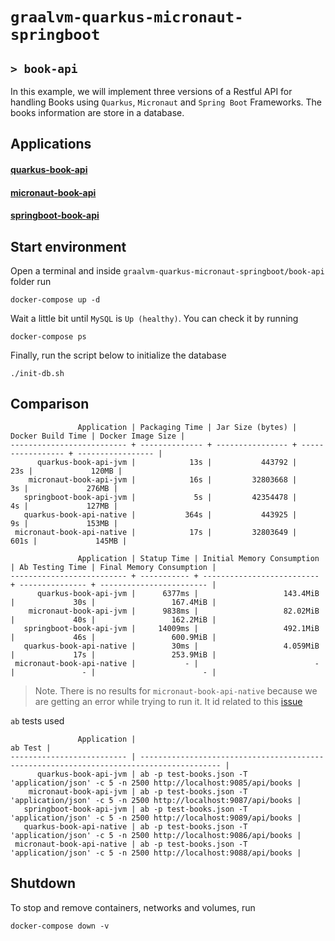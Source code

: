 # `graalvm-quarkus-micronaut-springboot`
## `> book-api`

In this example, we will implement three versions of a Restful API for handling Books using `Quarkus`, `Micronaut` and
`Spring Boot` Frameworks. The books information are store in a database.

## Applications

#### [quarkus-book-api](https://github.com/ivangfr/graalvm-quarkus-micronaut-springboot/tree/master/book-api/quarkus-book-api#graalvm-quarkus-micronaut-springboot)

#### [micronaut-book-api](https://github.com/ivangfr/graalvm-quarkus-micronaut-springboot/tree/master/book-api/micronaut-book-api#graalvm-quarkus-micronaut-springboot)

#### [springboot-book-api](https://github.com/ivangfr/graalvm-quarkus-micronaut-springboot/tree/master/book-api/springboot-book-api#graalvm-quarkus-micronaut-springboot)

## Start environment

Open a terminal and inside `graalvm-quarkus-micronaut-springboot/book-api` folder run
```
docker-compose up -d
```

Wait a little bit until `MySQL` is `Up (healthy)`. You can check it by running
```
docker-compose ps
```

Finally, run the script below to initialize the database
```
./init-db.sh
```

## Comparison

```
               Application | Packaging Time | Jar Size (bytes) | Docker Build Time | Docker Image Size |
-------------------------- + -------------- + ---------------- + ----------------- + ----------------- |
      quarkus-book-api-jvm |            13s |           443792 |               23s |             120MB |
    micronaut-book-api-jvm |            16s |         32803668 |                3s |             276MB |
   springboot-book-api-jvm |             5s |         42354478 |                4s |             127MB |
   quarkus-book-api-native |           364s |           443925 |                9s |             153MB |
 micronaut-book-api-native |            17s |         32803649 |              601s |             145MB |
```

```
               Application | Statup Time | Initial Memory Consumption | Ab Testing Time | Final Memory Consumption |
-------------------------- + ----------- + -------------------------- + --------------- + ------------------------ |
      quarkus-book-api-jvm |      6377ms |                   143.4MiB |             30s |                 167.4MiB |
    micronaut-book-api-jvm |      9838ms |                   82.02MiB |             40s |                 162.2MiB |
   springboot-book-api-jvm |     14009ms |                   492.1MiB |             46s |                 600.9MiB |
   quarkus-book-api-native |        30ms |                   4.059MiB |             17s |                 253.9MiB |
 micronaut-book-api-native |           - |                          - |               - |                        - |
```
> Note. There is no results for `micronaut-book-api-native` because we are getting an error while trying to run it. It
> id related to this [issue](https://github.com/ivangfr/graalvm-quarkus-micronaut-springboot/tree/master/book-api/micronaut-book-api#issues) 

`ab` tests used
```
               Application |                                                                                  ab Test |
-------------------------- | ---------------------------------------------------------------------------------------- |
      quarkus-book-api-jvm | ab -p test-books.json -T 'application/json' -c 5 -n 2500 http://localhost:9085/api/books |
    micronaut-book-api-jvm | ab -p test-books.json -T 'application/json' -c 5 -n 2500 http://localhost:9087/api/books |
   springboot-book-api-jvm | ab -p test-books.json -T 'application/json' -c 5 -n 2500 http://localhost:9089/api/books |
   quarkus-book-api-native | ab -p test-books.json -T 'application/json' -c 5 -n 2500 http://localhost:9086/api/books |
 micronaut-book-api-native | ab -p test-books.json -T 'application/json' -c 5 -n 2500 http://localhost:9088/api/books |
```

## Shutdown

To stop and remove containers, networks and volumes, run
```
docker-compose down -v
```
